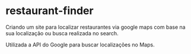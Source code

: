 # restaurant-finder
Criando um site para localizar restaurantes via google maps com base na sua localização ou busca realizada no search.

Utilizada a API do Google para buscar localizações no Maps.
